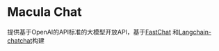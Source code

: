 # Macula Chat

提供基于OpenAI的API标准的大模型开放API，基于[FastChat](https://github.com/lm-sys/FastChat)
和[Langchain-chatchat](https://github.com/chatchat-space/Langchain-Chatchat)构建
